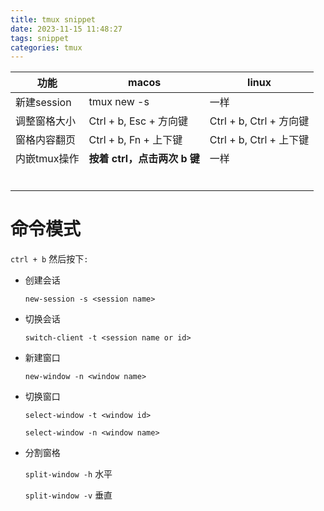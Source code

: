 ```yaml
---
title: tmux snippet
date: 2023-11-15 11:48:27
tags: snippet
categories: tmux
---
```




| 功能         | macos                        | linux                   |
| ------------ | ---------------------------- | ----------------------- |
| 新建session  | tmux new -s <session-name>   | 一样                    |
| 调整窗格大小 | Ctrl + b, Esc + 方向键       | Ctrl + b, Ctrl + 方向键 |
| 窗格内容翻页 | Ctrl + b, Fn + 上下键        | Ctrl + b, Ctrl + 上下键 |
| 内嵌tmux操作 | **按着 ctrl，点击两次 b 键** | 一样                    |
|              |                              |                         |
|              |                              |                         |
|              |                              |                         |
|              |                              |                         |
|              |                              |                         |
|              |                              |                         |



# 命令模式

`ctrl + b` 然后按下`:`

- 创建会话

  `new-session -s <session name>` 

- 切换会话

  `switch-client -t <session name or id>`

- 新建窗口

  `new-window -n <window name>`

- 切换窗口

  `select-window -t <window id>`

  `select-window -n <window name>`

- 分割窗格

  `split-window -h` 水平

  `split-window -v` 垂直

